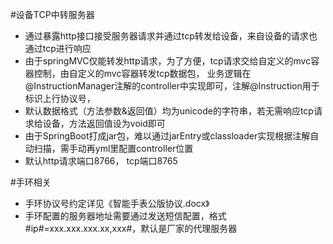 #设备TCP中转服务器
* 通过暴露http接口接受服务器请求并通过tcp转发给设备，来自设备的请求也通过tcp进行响应
* 由于springMVC仅能转发http请求，为了方便，tcp请求交给自定义的mvc容器控制，由自定义的mvc容器转发tcp数据包，
   业务逻辑在@InstructionManager注解的controller中实现即可，注解@Instruction用于标识上行协议号，
* 默认数据格式（方法参数&返回值）均为unicode的字符串，若无需响应tcp请求给设备，方法返回值设为void即可
* 由于SpringBoot打成jar包，难以通过jarEntry或classloader实现根据注解自动扫描，需手动再yml里配置controller位置
* 默认http请求端口8766， tcp端口8765

#手环相关   
* 手环协议号约定详见《智能手表公版协议.docx》
* 手环配置的服务器地址需要通过发送短信配置，格式 #ip#=xxx.xxx.xxx.xx,xxx#，默认是厂家的代理服务器